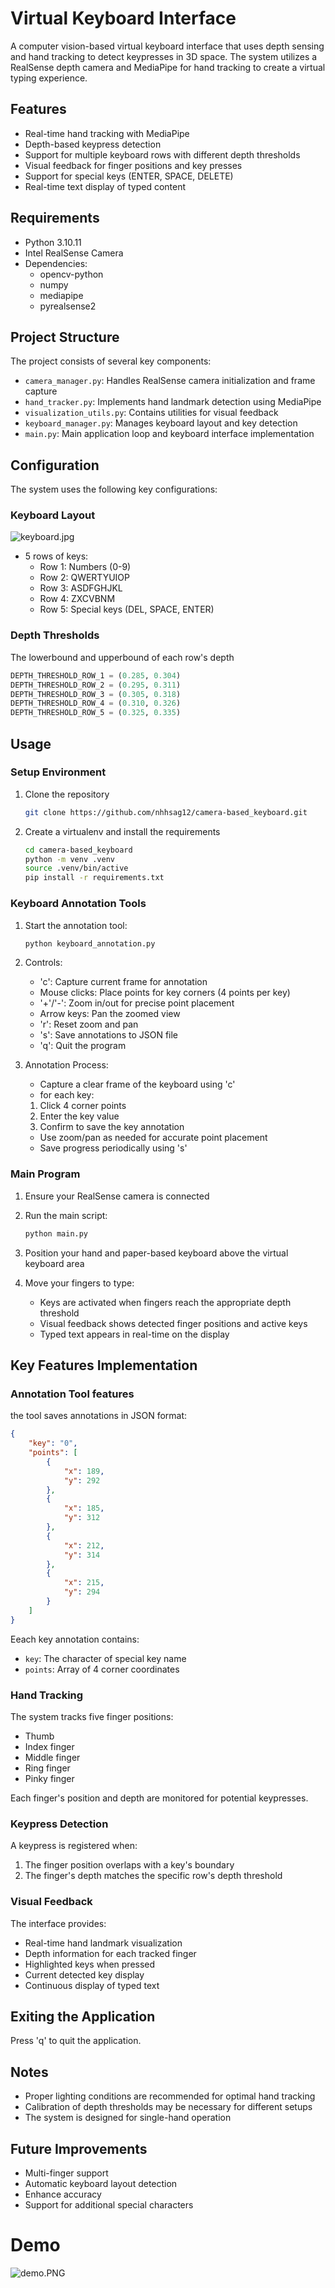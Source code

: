 # Virtual Keyboard Interface

A computer vision-based virtual keyboard interface that uses depth sensing and hand tracking to detect keypresses in 3D space. The system utilizes a RealSense depth camera and MediaPipe for hand tracking to create a virtual typing experience.

## Features

- Real-time hand tracking with MediaPipe
- Depth-based keypress detection
- Support for multiple keyboard rows with different depth thresholds
- Visual feedback for finger positions and key presses
- Support for special keys (ENTER, SPACE, DELETE)
- Real-time text display of typed content

## Requirements

- Python 3.10.11
- Intel RealSense Camera
- Dependencies:
  - opencv-python
  - numpy
  - mediapipe
  - pyrealsense2

## Project Structure

The project consists of several key components:

- `camera_manager.py`: Handles RealSense camera initialization and frame capture
- `hand_tracker.py`: Implements hand landmark detection using MediaPipe
- `visualization_utils.py`: Contains utilities for visual feedback
- `keyboard_manager.py`: Manages keyboard layout and key detection
- `main.py`: Main application loop and keyboard interface implementation

## Configuration

The system uses the following key configurations:

### Keyboard Layout
![keyboard.jpg](images/keyboard.jpg)
- 5 rows of keys:
  - Row 1: Numbers (0-9)
  - Row 2: QWERTYUIOP
  - Row 3: ASDFGHJKL
  - Row 4: ZXCVBNM
  - Row 5: Special keys (DEL, SPACE, ENTER)

### Depth Thresholds 

The lowerbound and upperbound of each row's depth

```python
DEPTH_THRESHOLD_ROW_1 = (0.285, 0.304) 
DEPTH_THRESHOLD_ROW_2 = (0.295, 0.311) 
DEPTH_THRESHOLD_ROW_3 = (0.305, 0.318) 
DEPTH_THRESHOLD_ROW_4 = (0.310, 0.326) 
DEPTH_THRESHOLD_ROW_5 = (0.325, 0.335)
```


## Usage
### Setup Environment
1. Clone the repository
    ```bash
    git clone https://github.com/nhhsag12/camera-based_keyboard.git
    ```

2. Create a virtualenv and install the requirements
    ```bash
   cd camera-based_keyboard
   python -m venv .venv
   source .venv/bin/active
   pip install -r requirements.txt 
   ```
### Keyboard Annotation Tools
1. Start the annotation tool:
    ```bash
   python keyboard_annotation.py 
   ```
2. Controls:
   - 'c': Capture current frame for annotation
   - Mouse clicks: Place points for key corners (4 points per key)
   - '+'/'-': Zoom in/out for precise point placement
   - Arrow keys: Pan the zoomed view
   - 'r': Reset zoom and pan
   - 's': Save annotations to JSON file
   - 'q': Quit the program

3. Annotation Process:
   - Capture a clear frame of the keyboard using 'c'
   - for each key:
    1. Click 4 corner points
   2. Enter the key value
   3. Confirm to save the key annotation
    - Use zoom/pan as needed for accurate point placement
    - Save progress periodically using 's'
### Main Program
1. Ensure your RealSense camera is connected
2. Run the main script:
   ```bash
   python main.py
   ```
3. Position your hand and paper-based keyboard above the virtual keyboard area

4. Move your fingers to type:
   - Keys are activated when fingers reach the appropriate depth threshold
   - Visual feedback shows detected finger positions and active keys
   - Typed text appears in real-time on the display

## Key Features Implementation

### Annotation Tool features
the tool saves annotations in JSON format:
```json
{
    "key": "0",
    "points": [
        {
            "x": 189,
            "y": 292
        },
        {
            "x": 185,
            "y": 312
        },
        {
            "x": 212,
            "y": 314
        },
        {
            "x": 215,
            "y": 294
        }
    ]
}
```
Eeach key annotation contains:
- `key`: The character of special key name
- `points`: Array of 4 corner coordinates

### Hand Tracking
The system tracks five finger positions:
- Thumb
- Index finger
- Middle finger
- Ring finger
- Pinky finger

Each finger's position and depth are monitored for potential keypresses.

### Keypress Detection
A keypress is registered when:
1. The finger position overlaps with a key's boundary
2. The finger's depth matches the specific row's depth threshold

### Visual Feedback
The interface provides:
- Real-time hand landmark visualization
- Depth information for each tracked finger
- Highlighted keys when pressed
- Current detected key display
- Continuous display of typed text

## Exiting the Application
Press 'q' to quit the application.

## Notes
- Proper lighting conditions are recommended for optimal hand tracking
- Calibration of depth thresholds may be necessary for different setups
- The system is designed for single-hand operation

## Future Improvements
- Multi-finger support
- Automatic keyboard layout detection
- Enhance accuracy
- Support for additional special characters

# Demo
![demo.PNG](images/demo.PNG)
